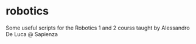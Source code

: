 # robotics
Some useful scripts for the Robotics 1 and 2 courss taught by Alessandro De Luca @ Sapienza
